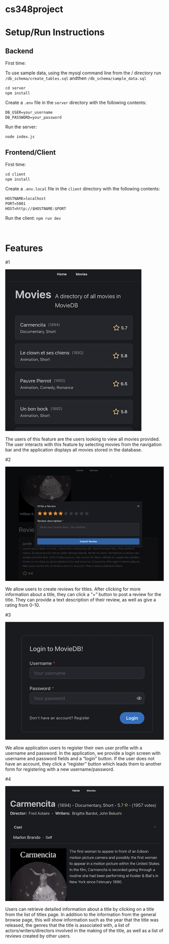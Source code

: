 # cs348project

# Setup/Run Instructions

## Backend

First time:

To use sample data, using the mysql command line from the / directory run `/db_schema/create_tables.sql` andthen `/db_schema/sample_data.sql`

```
cd server
npm install
```

Create a `.env` file in the `server` directory with the following contents:

```
DB_USER=your_username
DB_PASSWORD=your_password
```

Run the server:

```
node index.js
```

## Frontend/Client

First time:

```
cd client
npm install
```

Create a `.env.local` file in the `client` directory with the following contents:

```
HOSTNAME=localhost
PORT=5001
HOST=http://$HOSTNAME:$PORT
```

Run the client:
`npm run dev`

<br/>

# Features

#1

![Model](/pic/all_movies.png)

The users of this feature are the users looking to view all movies provided. The user interacts with this feature by selecting movies from the navigation bar and the application displays all movies stored in the database. 

#2

![Model](/pic/make_review.png)

We allow users to create reviews for titles. After clicking for more information about a title, they can click a “+” button to post a review for the title. They can provide a text description of their review, as well as give a rating from 0-10. 

#3

![Model](/pic/login.png)

We allow application users to register their own user profile with a username and password. In the application, we provide a login screen with username and password fields and a “login” button. If the user does not have an account, they click a “register” button which leads them to another form for registering with a new username/password. 

#4

![Model](/pic/detailed_info.png)

Users can retrieve detailed information about a title by clicking on a title from the list of titles page. In addition to the information from the general browse page, this will show information such as the year that the title was released, the genres that the title is associated with, a list of actors/writers/directors involved in the making of the title, as well as a list of reviews created by other users.

